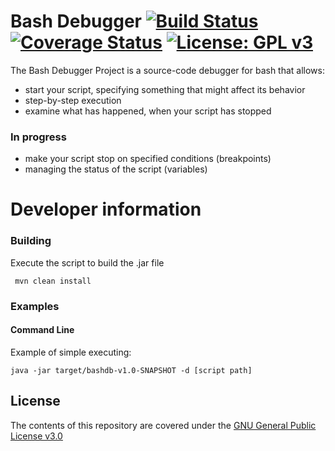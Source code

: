 # Bash Debugger [![Build Status](https://travis-ci.org/emfataliev/Bash-Debugger.svg?branch=master)](https://travis-ci.org/emfataliev/Bash-Debugger) [![Coverage Status](https://coveralls.io/repos/github/emfataliev/Bash-Debugger/badge.svg?branch=master)](https://coveralls.io/github/emfataliev/Bash-Debugger?branch=master) [![License: GPL v3](https://img.shields.io/badge/License-GPL%20v3-blue.svg)](https://www.gnu.org/licenses/gpl-3.0) 

The Bash Debugger Project is a source-code debugger for bash that allows:
* start your script, specifying something that might affect its behavior
* step-by-step execution
* examine what has happened, when your script has stopped

### In progress
* make your script stop on specified conditions (breakpoints)
* managing the status of the script (variables)

# Developer information

### Building

Execute the script to build the .jar file

 ``` mvn clean install```
 
### Examples

#### Command Line
Example of simple executing: 

```java -jar target/bashdb-v1.0-SNAPSHOT -d [script path]```

## License

The contents of this repository are covered under the [GNU General Public License v3.0](LICENSE)
